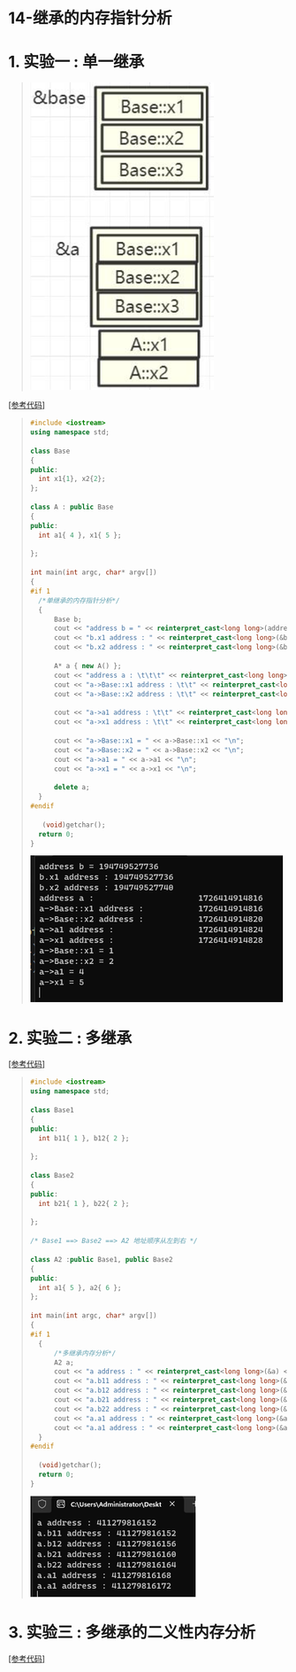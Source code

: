 # 14-继承的内存指针分析

# 1. 实验一 : 单一继承

><img src="./assets/image-20231014174942538.png" alt="image-20231014174942538" />

[[参考代码]]()

>```c++
>#include <iostream>
>using namespace std;
>
>class Base
>{
>public:
>	int x1{1}, x2{2};
>};
>
>class A : public Base
>{
>public:
>	int a1{ 4 }, x1{ 5 };
>
>};
>
>int main(int argc, char* argv[])
>{
>#if 1
>	/*单继承的内存指针分析*/
>	{
>		Base b;
>		cout << "address b = " << reinterpret_cast<long long>(addressof(b)) << "\n";
>		cout << "b.x1 address : " << reinterpret_cast<long long>(&b.x1) << "\n";
>		cout << "b.x2 address : " << reinterpret_cast<long long>(&b.x2) << "\n";
>
>		A* a { new A() };
>		cout << "address a : \t\t\t" << reinterpret_cast<long long>(a) << "\n";
>		cout << "a->Base::x1 address : \t\t" << reinterpret_cast<long long>(&a->Base::x1) << "\n";
>		cout << "a->Base::x2 address : \t\t" << reinterpret_cast<long long>(&a->Base::x2) << "\n";
>
>		cout << "a->a1 address : \t\t" << reinterpret_cast<long long>(&a->a1) << "\n";
>		cout << "a->x1 address : \t\t" << reinterpret_cast<long long>(&a->x1) << "\n";
>
>		cout << "a->Base::x1 = " << a->Base::x1 << "\n";
>		cout << "a->Base::x2 = " << a->Base::x2 << "\n";
>		cout << "a->a1 = " << a->a1 << "\n";
>		cout << "a->x1 = " << a->x1 << "\n";
>
>		delete a;
>	}
>#endif
>    
>    (void)getchar();
>	return 0;
>}
>```
>
><img src="./assets/image-20231014173804665.png" alt="image-20231014173804665" />

# 2. 实验二 : 多继承

[[参考代码]]()

>```c++
>#include <iostream>
>using namespace std;
>
>class Base1
>{
>public:
>	int b11{ 1 }, b12{ 2 };
>
>};
>
>class Base2
>{
>public:
>	int b21{ 1 }, b22{ 2 };
>
>};
>
>/* Base1 ==> Base2 ==> A2 地址顺序从左到右 */
>
>class A2 :public Base1, public Base2
>{
>public:
>	int a1{ 5 }, a2{ 6 };
>};
>
>int main(int argc, char* argv[])
>{
>#if 1
>	{
>		/*多继承内存分析*/
>		A2 a;
>		cout << "a address : " << reinterpret_cast<long long>(&a) << "\n";
>		cout << "a.b11 address : " << reinterpret_cast<long long>(&a.b11) << "\n";
>		cout << "a.b12 address : " << reinterpret_cast<long long>(&a.b12) << "\n";
>		cout << "a.b21 address : " << reinterpret_cast<long long>(&a.b21) << "\n";
>		cout << "a.b22 address : " << reinterpret_cast<long long>(&a.b22) << "\n";
>		cout << "a.a1 address : " << reinterpret_cast<long long>(&a.a1) << "\n";
>		cout << "a.a1 address : " << reinterpret_cast<long long>(&a.a2) << "\n";
>	}
>#endif
>
>	(void)getchar();
>	return 0;
>}
>```
>
><img src="./assets/image-20231014174000789.png" alt="image-20231014174000789" />

# 3. 实验三 : 多继承的二义性内存分析

[[参考代码]]()

>```c++
>
>```
>
>